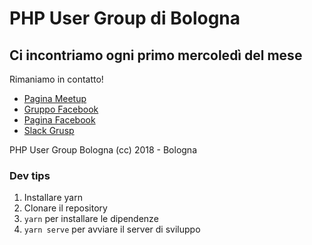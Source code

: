 # PHP User Group di Bologna

## Ci incontriamo ogni primo mercoledì del mese

Rimaniamo in contatto!

- [Pagina Meetup](https://www.meetup.com/it-IT/pugbo-grusp/)
- [Gruppo Facebook](https://facebook.com/groups/pugbo)
- [Pagina Facebook](https://facebook.com/pugbo)
- [Slack Grusp](https://slack-grusp.herokuapp.com)

PHP User Group Bologna (cc) 2018 - Bologna

### Dev tips

1. Installare yarn
2. Clonare il repository
3. `yarn` per installare le dipendenze
4. `yarn serve` per avviare il server di sviluppo